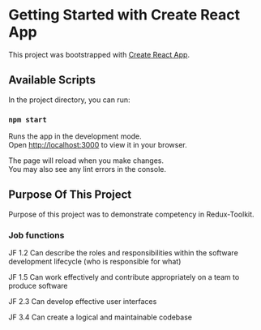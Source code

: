# Getting Started with Create React App

This project was bootstrapped with [Create React App](https://github.com/facebook/create-react-app).

## Available Scripts

In the project directory, you can run:

### `npm start`

Runs the app in the development mode.\
Open [http://localhost:3000](http://localhost:3000) to view it in your browser.

The page will reload when you make changes.\
You may also see any lint errors in the console.

## Purpose Of This Project

Purpose of this project was to demonstrate competency in Redux-Toolkit. 

### Job functions
JF 1.2
Can describe the roles and responsibilities within the software development lifecycle (who is responsible for what)

JF 1.5
Can work effectively and contribute appropriately on a team to produce software

JF 2.3
Can develop effective user interfaces

JF 3.4
Can create a logical and maintainable codebase

